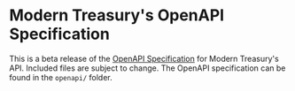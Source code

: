 # Modern Treasury's OpenAPI Specification

This is a beta release of the [OpenAPI Specification](https://www.openapis.org/) for Modern Treasury's API. Included files are subject to change. The OpenAPI specification can be found in the `openapi/` folder. 
